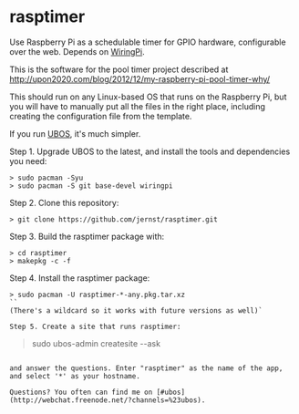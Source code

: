 rasptimer
=========

Use Raspberry Pi as a schedulable timer for GPIO hardware, configurable over the web.
Depends on [WiringPi](http://wiringpi.com/).

This is the software for the pool timer project described at
http://upon2020.com/blog/2012/12/my-raspberry-pi-pool-timer-why/

This should run on any Linux-based OS that runs on the Raspberry Pi, but you will
have to manually put all the files in the right place, including creating the
configuration file from the template.

If you run [UBOS](http://ubos.net/), it's much simpler.

Step 1. Upgrade UBOS to the latest, and install the tools and dependencies you need:

```
> sudo pacman -Syu
> sudo pacman -S git base-devel wiringpi
```

Step 2. Clone this repository:

```
> git clone https://github.com/jernst/rasptimer.git
```

Step 3. Build the rasptimer package with:

```
> cd rasptimer
> makepkg -c -f
```

Step 4. Install the rasptimer package:

```
> sudo pacman -U rasptimer-*-any.pkg.tar.xz
``
(There's a wildcard so it works with future versions as well)`

Step 5. Create a site that runs rasptimer:

```
> sudo ubos-admin createsite --ask
```

and answer the questions. Enter "rasptimer" as the name of the app,
and select '*' as your hostname.

Questions? You often can find me on [#ubos](http://webchat.freenode.net/?channels=%23ubos).
